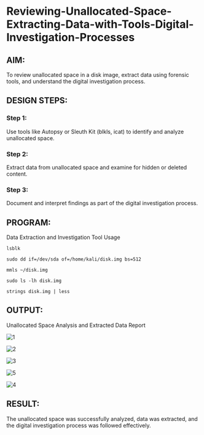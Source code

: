 # Reviewing-Unallocated-Space-Extracting-Data-with-Tools-Digital-Investigation-Processes
## AIM:
To review unallocated space in a disk image, extract data using forensic tools, and understand the digital investigation process.

## DESIGN STEPS:
### Step 1:
Use tools like Autopsy or Sleuth Kit (blkls, icat) to identify and analyze unallocated space.

### Step 2:
Extract data from unallocated space and examine for hidden or deleted content.

### Step 3:
Document and interpret findings as part of the digital investigation process.

## PROGRAM:
Data Extraction and Investigation Tool Usage

```lsblk```

```sudo dd if=/dev/sda of=/home/kali/disk.img bs=512```

```mmls ~/disk.img```

```sudo ls -lh disk.img```

```strings disk.img | less```

## OUTPUT:
Unallocated Space Analysis and Extracted Data Report

![1](https://github.com/user-attachments/assets/fc0ad707-8281-4006-8b26-0ae26a6d4cd1)

![2](https://github.com/user-attachments/assets/37f01de3-f552-46a7-9aa0-ed04fddc6926)

![3](https://github.com/user-attachments/assets/b477770d-6025-4f0f-a5cb-f834f7af5b7c)

![5](https://github.com/user-attachments/assets/589a4b0e-487d-4010-bd3d-7c989a5d1bc4)

![4](https://github.com/user-attachments/assets/5dece938-7e5a-40bb-9ba9-59794cf8aa6f)

## RESULT:
The unallocated space was successfully analyzed, data was extracted, and the digital investigation process was followed effectively.

